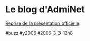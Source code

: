 # Le blog d'AdmiNet

[Reprise de la présentation officielle](http://www.blog.adminet.fr/le-peuple-des-connecteurs-ils-ne-votent-pas-ils-n-etudient-pas-ils-ne-travaillent-pas...-mais-ils-changent-le-monde-article0070.html).

#buzz #y2006 #2006-3-3-13h8
